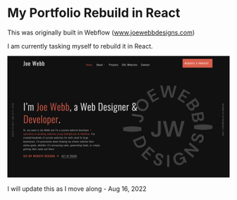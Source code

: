 # My Portfolio Rebuild in React


This was originally built in Webflow (www.joewebbdesigns.com)

I am currently tasking myself to rebuild it in React.

![home-screenshot](https://github.com/WebbDeveloping/Webflow-React-Porfolio/blob/main/src/styles/images/hero-screenshot.png)

I will update this as I move along - Aug 16, 2022